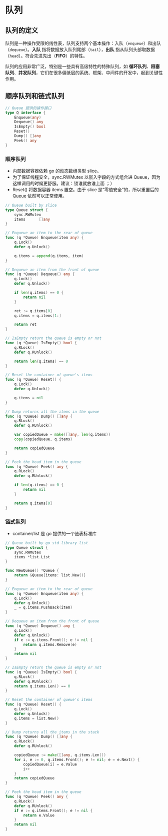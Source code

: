# 队列

## 队列的定义

队列是一种操作受限的线性表，队列支持两个基本操作：入队（`enqueue`）和出队（`dequeue`）。**入队** 指将数据放入队列尾部（`tail`），**出队** 指从队列头部取数据（`head`）。符合先进先出（**FIFO**）的特性。

队列的应用非常广泛，特别是一些具有高级特性的特殊队列，如 **循环队列**、**阻塞队列**、**并发队列**，它们在很多偏低层的系统、框架、中间件的开发中，起到关键性作用。

## 顺序队列和链式队列

```go
// Queue 提供的操作接口
type Q interface {
	Enqueue(any)
	Dequeue() any
	IsEmpty() bool
	Reset()
	Dump() []any
	Peek() any
}
```

### 顺序队列

- 内部数据容器依赖 go 的动态数组类型 slice。
- 为了保证线程安全，sync.RWMutex 以嵌入字段的方式组合进 Queue，因为这样调用的时候更舒服。建议：锁谁就放谁上面 ；）
- Reset() 将数据容器 items 置空。由于 slice 是“零值安全”的，所以重置后的 Queue 依然可以正常使用。

```go
// Queue built by slice
type Queue struct {
	sync.RWMutex
	items      []any
}

// Enqueue an item to the rear of queue
func (q *Queue) Enqueue(item any) {
	q.Lock()
	defer q.Unlock()

	q.items = append(q.items, item)
}

// Dequeue an item from the front of queue
func (q *Queue) Dequeue() any {
	q.Lock()
	defer q.Unlock()

	if len(q.items) == 0 {
		return nil
	}

	ret := q.items[0]
	q.items = q.items[1:]

	return ret
}

// IsEmpty return the queue is empty or not
func (q *Queue) IsEmpty() bool {
	q.RLock()
	defer q.RUnlock()

	return len(q.items) == 0
}

// Reset the container of queue's items
func (q *Queue) Reset() {
	q.Lock()
	defer q.Unlock()

	q.items = nil
}

// Dump returns all the items in the queue
func (q *Queue) Dump() []any {
	q.RLock()
	defer q.RUnlock()

	var copiedQueue = make([]any, len(q.items))
	copy(copiedQueue, q.items)

	return copiedQueue
}

// Peek the head item in the queue
func (q *Queue) Peek() any {
	q.RLock()
	defer q.RUnlock()

	if len(q.items) == 0 {
		return nil
	}

	return q.items[0]
}
```

### 链式队列

- container/list 是 go 提供的一个链表标准库

```go
// Queue built by go std library list
type Queue struct {
	sync.RWMutex
	items *list.List
}

func NewQueue() *Queue {
	return &Queue{items: list.New()}
}

// Enqueue an item to the rear of queue
func (q *Queue) Enqueue(item any) {
	q.Lock()
	defer q.Unlock()
	_ = q.items.PushBack(item)
}

// Dequeue an item from the front of queue
func (q *Queue) Dequeue() any {
	q.Lock()
	defer q.Unlock()
	if e := q.items.Front(); e != nil {
		return q.items.Remove(e)
	}
	return nil
}

// IsEmpty return the queue is empty or not
func (q *Queue) IsEmpty() bool {
	q.RLock()
	defer q.RUnlock()
	return q.items.Len() == 0
}

// Reset the container of queue's items
func (q *Queue) Reset() {
	q.Lock()
	defer q.Unlock()
	q.items = list.New()
}

// Dump returns all the items in the stack
func (q *Queue) Dump() []any {
	q.RLock()
	defer q.RUnlock()

	copiedQueue := make([]any, q.items.Len())
	for i, e := 0, q.items.Front(); e != nil; e = e.Next() {
		copiedQueue[i] = e.Value
		i++
	}
	return copiedQueue
}

// Peek the head item in the queue
func (q *Queue) Peek() any {
	q.RLock()
	defer q.RUnlock()
	if e := q.items.Front(); e != nil {
		return e.Value
	}
	return nil
}
```